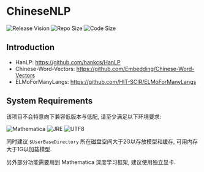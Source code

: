 # ChineseNLP

![Release Vision](https://img.shields.io/badge/release-failed-ff0000.svg)
![Repo Size](https://img.shields.io/github/repo-size/GalAster/ChineseNLP.svg)
![Code Size](https://img.shields.io/github/languages/code-size/GalAster/ChineseNLP.svg)

## Introduction


- HanLP: https://github.com/hankcs/HanLP
- Chinese-Word-Vectors: https://github.com/Embedding/Chinese-Word-Vectors
- ELMoForManyLangs: https://github.com/HIT-SCIR/ELMoForManyLangs

## System Requirements

该项目不会特意向下兼容低版本与低配, 请至少满足以下环境要求:

![Mathematica](https://img.shields.io/badge/Mathematica-%3E%3D11.3-brightgreen.svg)
![JRE](https://img.shields.io/badge/JRE-%3E%3D1.7-green.svg)
![UTF8](https://img.shields.io/badge/Encode-UTF8-red.svg)

同时建议 `$UserBaseDirectory` 所在磁盘空间大于2G以存放模型和缓存, 可用内存大于1G以加载模型.

另外部分功能需要用到 Mathematica 深度学习框架, 建议使用独立显卡.
